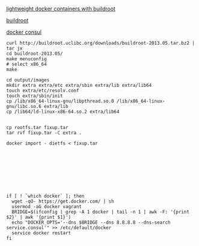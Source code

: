 [lightweight docker containers with buildroot](https://blog.docker.com/2013/06/create-light-weight-docker-containers-buildroot/)

[buildroot](http://buildroot.uclibc.org/)

[docker consul](https://github.com/progrium/docker-consul)


	curl http://buildroot.uclibc.org/downloads/buildroot-2013.05.tar.bz2 | tar jx
	cd buildroot-2013.05/
	make menuconfig
	# select x86_64
	make

	cd output/images
	mkdir extra extra/etc extra/sbin extra/lib extra/lib64
	touch extra/etc/resolv.conf
	touch extra/sbin/init
	cp /lib/x86_64-linux-gnu/libpthread.so.0 /lib/x86_64-linux-gnu/libc.so.6 extra/lib
	cp /lib64/ld-linux-x86-64.so.2 extra/lib64


	cp rootfs.tar fixup.tar
	tar rvf fixup.tar -C extra .
	
	docker import - dietfs < fixup.tar









	if [ ! `which docker` ]; then
	  wget -qO- https://get.docker.com/ | sh
	  usermod -aG docker vagrant
	  BRIDGE=$(ifconfig | grep -A 1 docker | tail -n 1 | awk -F: '{print $2}' | awk '{print $1}')
	  echo "DOCKER_OPTS='--dns $BRIDGE --dns 8.8.8.8 --dns-search service.consul'" >> /etc/default/docker
	  service docker restart
	fi
